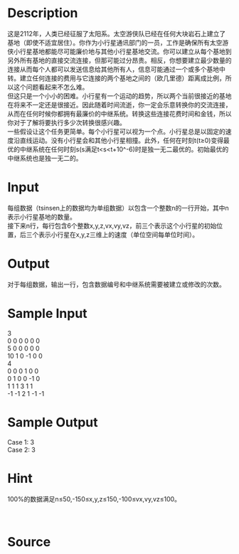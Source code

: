 
# Description

<div class="content"><div>这是2112年，人类已经征服了太阳系。太空游侠队已经在任何大块岩石上建立了基地（即使不适宜居住）。你作为小行星通讯部门的一员，工作是确保所有太空游侠小行星基地都能尽可能廉价地与其他小行星基地交流。你可以建立从每个基地到另外所有基地的直接交流连接，但那可能过分昂贵。相反，你想要建立最少数量的连接从而每个人都可以发送信息给其他所有人，信息可能通过一个或多个基地中转。建立任何连接的费用与它连接的两个基地之间的（欧几里德）距离成比例，所以这个问题看起来不怎么难。</div>
<div>但这只是一个小小的困难。小行星有一个运动的趋势，所以两个当前很接近的基地在将来不一定还是很接近。因此随着时间流逝，你一定会乐意转换你的交流连接，从而在任何时候你都拥有最廉价的中继系统。转换这些连接花费时间和金钱，所以你对于了解将要执行多少次转换很感兴趣。</div>
<div>一些假设让这个任务更简单。每个小行星可以视为一个点。小行星总是以固定的速度沿直线运动。没有小行星会和其他小行星相撞。此外，任何在时刻t(t≥0)变得最优的中继系统在任何时刻s(s满足t&lt;s&lt;t+10^-6)时是独一无二最优的。初始最优的中继系统也是独一无二的。</div>
<div></div>
<p></p></div>

# Input

<div class="content"><div>每组数据（tsinsen上的数据均为单组数据）以包含一个整数n的一行开始，其中n表示小行星基地的数量。</div>
<div>接下来n行，每行包含6个整数x,y,z,vx,vy,vz，前三个表示这个小行星的初始位置，后三个表示小行星在x,y,z三维上的速度（单位空间每单位时间）。</div>
<div></div>
<p></p></div>

# Output

<div class="content"><div>对于每组数据，输出一行，包含数据编号和中继系统需要被建立或修改的次数。</div>
<div>
<div></div>
</div>
<p></p></div>

# Sample Input

<div class="content"><span class="sampledata">3<br/>
0 0 0 0 0 0<br/>
5 0 0 0 0 0<br/>
10 1 0 -1 0 0<br/>
4<br/>
0 0 0 1 0 0<br/>
0 1 0 0 -1 0<br/>
1 1 1 3 1 1<br/>
-1 -1 2 1 -1 -1</span></div>

# Sample Output

<div class="content"><span class="sampledata">Case 1: 3<br/>
Case 2: 3</span></div>

# Hint

<div class="content"><p></p><p>100%的数据满足n≤50,-150≤x,y,z≤150,-100≤vx,vy,vz≤100。</p><br/>
<p></p><p></p></div>

# Source

<div class="content"><p><a href="problemset.php?search="></a></p></div>

